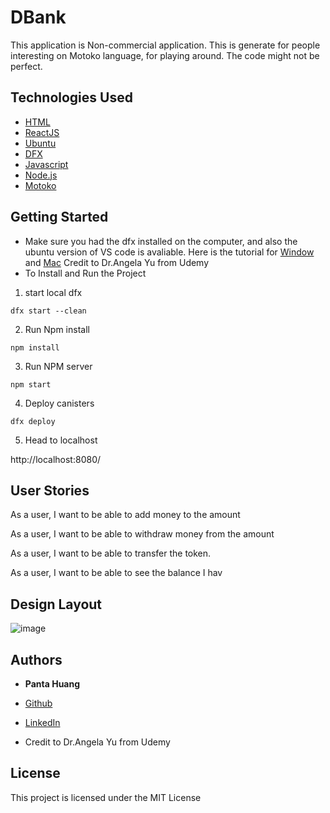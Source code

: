 # DBank
This application is Non-commercial application. This is generate for people interesting on Motoko language, for playing around. The code might not be perfect.

## Technologies Used

* [HTML](https://developer.mozilla.org/en-US/docs/Web/HTML)
* [ReactJS](https://reactjs.org/)
* [Ubuntu](https://ubuntu.com/)
* [DFX](https://smartcontracts.org/docs/current/developer-docs/quickstart/hello10mins)
* [Javascript](https://developer.mozilla.org/en-US/docs/Web/JavaScript)
* [Node.js](https://nodejs.org/en/)
* [Motoko](https://smartcontracts.org/docs/current/developer-docs/build/languages/motoko/)


## Getting Started
- Make sure you had the dfx installed on the computer, and also the ubuntu version of VS code is avaliable. Here is the tutorial for [Window](https://docs.google.com/document/d/e/2PACX-1vTNicu-xuf4EiLAehHIqgfpjAnPjzqMGT-xpZVvYaAWNyvzYK_Ceve_me4PVRIxpzH7ea5PAX9NxGwY/pub) and [Mac](https://docs.google.com/document/d/e/2PACX-1vTSgoWcVvuMW4Aa78MyqeK0_ZRl_MaV7rS-tdhya3jlPbSSbxczQFCohrGf87T4F7tJKXwTjT2z_QSq/pub) Credit to Dr.Angela Yu from Udemy
- To Install and Run the Project

1. start local dfx

```
dfx start --clean
```
2. Run Npm install

```
npm install
```

3. Run NPM server

```
npm start
```

4. Deploy canisters

```
dfx deploy 
```

5. Head to localhost

http://localhost:8080/

## User Stories

As a user, I want to be able to add money to the amount

As a user, I want to be able to withdraw money from the amount

As a user, I want to be able to transfer the token.

As a user, I want to be able to see the balance I hav


## Design Layout

![image](https://user-images.githubusercontent.com/87446864/168394106-b3a1e7b2-9cdb-4472-a3b4-83a177251773.png)


## Authors

* **Panta Huang** 
- [Github](https://github.com/willyhuang18)
- [LinkedIn](https://www.linkedin.com/feed/)

- Credit to Dr.Angela Yu from Udemy


## License

This project is licensed under the MIT License 
